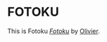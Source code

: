 # FOTOKU

This is Fotoku [*Fotoku*](http://fotoku.herokuapp.com)
by [Olivier](http://twitter.com/oli_vdb).
